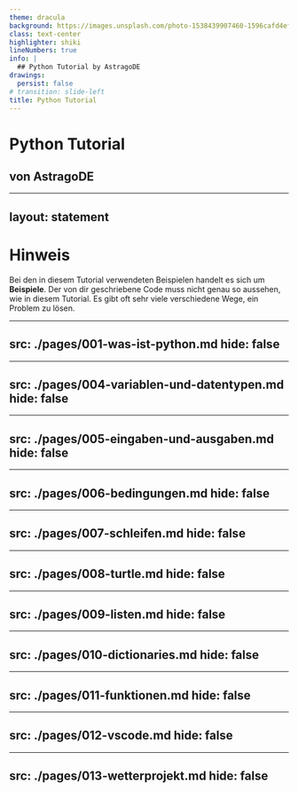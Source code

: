 ```yaml
---
theme: dracula
background: https://images.unsplash.com/photo-1538439907460-1596cafd4eff?ixlib=rb-4.0.3&ixid=M3wxMjA3fDB8MHxwaG90by1wYWdlfHx8fGVufDB8fHx8fA%3D%3D&auto=format&fit=crop&w=1156&q=80
class: text-center
highlighter: shiki
lineNumbers: true
info: |
  ## Python Tutorial by AstragoDE
drawings:
  persist: false
# transition: slide-left
title: Python Tutorial
---
```


# Python Tutorial

## von AstragoDE

---

## layout: statement

# Hinweis

Bei den in diesem Tutorial verwendeten Beispielen handelt es sich um **Beispiele**.
Der von dir geschriebene Code muss nicht genau so aussehen, wie in diesem Tutorial.
Es gibt oft sehr viele verschiedene Wege, ein Problem zu lösen.

---
src: ./pages/001-was-ist-python.md
hide: false
---

---
src: ./pages/004-variablen-und-datentypen.md
hide: false
---

---
src: ./pages/005-eingaben-und-ausgaben.md
hide: false
---

---
src: ./pages/006-bedingungen.md
hide: false
---

---
src: ./pages/007-schleifen.md
hide: false
---

---
src: ./pages/008-turtle.md
hide: false
---

---
src: ./pages/009-listen.md
hide: false
---

---
src: ./pages/010-dictionaries.md
hide: false
---

---
src: ./pages/011-funktionen.md
hide: false
---

---
src: ./pages/012-vscode.md
hide: false
---

---
src: ./pages/013-wetterprojekt.md
hide: false
---
